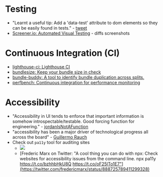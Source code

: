 # Testing
- "Learnt a useful tip: Add a 'data-test' attribute to dom elements so they can be easily found in tests." - [tweet](https://twitter.com/kentcdodds/status/886939162070335489)
- [Screener.io: Automated Visual Testing](https://screener.io/) - diffs screenshots

# Continuous Integration (CI)
- [lighthouse-ci: Lighthouse CI](https://github.com/ebidel/lighthouse-ci)
- [bundlesize: Keep your bundle size in check](https://github.com/siddharthkp/bundlesize)
- [bundle-buddy: A tool to identify bundle duplication across splits.](https://github.com/samccone/bundle-buddy)
- [perfbench: Continuous integration for performance monitoring](https://github.com/siddharthkp/perfbench)


# Accessibility
- "Accessibility in UI tends to enforce that important information is somehow introspectable/testable. Good forcing function for engineering." - [jordanIsNotAFunction](https://twitter.com/jordwalke/status/881404629140905984)
- "accessibility has been a major driver of technological progress all across the board" - [Guillermo Rauch](https://twitter.com/rauchg/status/881412412083027971)
- Check out `pa11y` tool for auditing sites
  - ![](https://pbs.twimg.com/media/DFVjQg1XUAEHhNW.png:large)
  - [Frederic Marx on Twitter: "A cool thing you can do with npx: Check websites for accessibility issues from the command line. npx pa11y https://t.co/bzhhbHkU8Q https://t.co/oF25lTo1E7"](https://twitter.com/fredericmarx/status/888725789411299328)